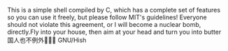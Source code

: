  This is a simple shell compiled by C, which has a complete set of features so you can use it freely, but please follow MIT's guidelines!
 Everyone should not violate this agreement, or I will become a nuclear bomb, directly.Fly into your house, then aim at your head and turn you into butter
国人也不例外👿👿👿
GNU/Hish
